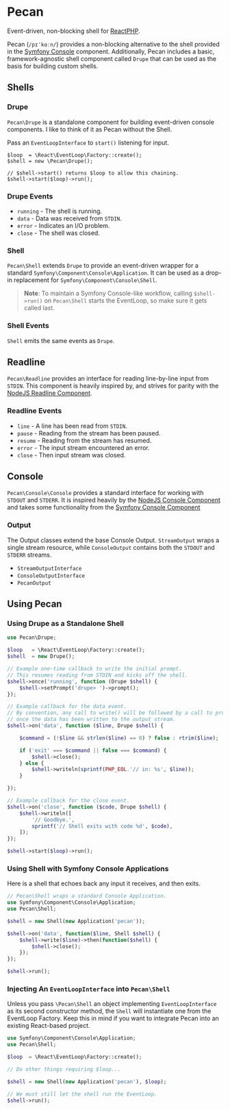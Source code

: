 # Pecan

Event-driven, non-blocking shell for [ReactPHP](http://reactphp.org).

Pecan (`/pɪˈkɑːn/`) provides a non-blocking alternative to the shell provided in the [Symfony Console](https://github.com/symfony/console) component. Additionally, Pecan includes a basic, framework-agnostic shell component called `Drupe` that can be used as the basis for building custom shells.

## Shells

### Drupe

`Pecan\Drupe` is a standalone component for building event-driven console components.  I like to think of it as Pecan without the Shell.

Pass an `EventLoopInterface` to `start()` listening for input.

```
$loop  = \React\EventLoop\Factory::create();
$shell = new \Pecan\Drupe();

// $shell->start() returns $loop to allow this chaining.
$shell->start($loop)->run();
```

### Drupe Events

 - `running` - The shell is running.
 - `data` - Data was received from `STDIN`.
 - `error` - Indicates an I/O problem.
 - `close` - The shell was closed.

### Shell

`Pecan\Shell` extends `Drupe` to provide an event-driven wrapper for a standard `Symfony\Component\Console\Application`.  It can be used as a drop-in replacement for `Symfony\Component\Console\Shell`.

>**Note**: To maintain a Symfony Console-like workflow, calling `$shell->run()` on `Pecan\Shell` starts the EventLoop, so make sure it gets called last.

### Shell Events

`Shell` emits the same events as `Drupe`.

## Readline

`Pecan\Readline` provides an interface for reading line-by-line input from `STDIN`.  This component is heavily inspired by, and strives for parity with the [NodeJS Readline Component](http://nodejs.org/api/readline.html).

### Readline Events

 - `line` - A line has been read from `STDIN`.
 - `pause` - Reading from the stream has been paused.
 - `resume` - Reading from the stream has resumed.
 - `error` - The input stream encountered an error.
 - `close` - Then input stream was closed.

## Console

`Pecan\Console\Console` provides a standard interface for working with `STDOUT` and `STDERR`.  It is inspired heavily by the [NodeJS Console Component](http://nodejs.org/api/console.html) and takes some functionality from the [Symfony Console Component](http://symfony.com)

### Output

The Output classes extend the base Console Output. `StreamOutput` wraps a single stream resource, while `ConsoleOutput` contains both the `STDOUT` and `STDERR` streams.

- `StreamOutputInterface`
- `ConsoleOutputInterface`
- `PecanOutput`

## Using Pecan

### Using Drupe as a Standalone Shell

```php
use Pecan\Drupe;

$loop   = \React\EventLoop\Factory::create();
$shell  = new Drupe();

// Example one-time callback to write the initial prompt.
// This resumes reading from STDIN and kicks off the shell.
$shell->once('running', function (Drupe $shell) {
    $shell->setPrompt('drupe> ')->prompt();
});

// Example callback for the data event.
// By convention, any call to write() will be followed by a call to prompt() 
// once the data has been written to the output stream.
$shell->on('data', function ($line, Drupe $shell) {

    $command = (!$line && strlen($line) == 0) ? false : rtrim($line);

    if ('exit' === $command || false === $command) {
        $shell->close();
    } else {
        $shell->writeln(sprintf(PHP_EOL.'// in: %s', $line));
    }

});

// Example callback for the close event.
$shell->on('close', function ($code, Drupe $shell) {
    $shell->writeln([
        '// Goodbye.',
        sprintf('// Shell exits with code %d', $code),
    ]);
});

$shell->start($loop)->run();
```

### Using Shell with Symfony Console Applications

Here is a shell that echoes back any input it receives, and then exits.

```php
// Pecan\Shell wraps a standard Console Application.
use Symfony\Component\Console\Application;
use Pecan\Shell;

$shell = new Shell(new Application('pecan'));

$shell->on('data', function($line, Shell $shell) {
    $shell->write($line)->then(function($shell) {
        $shell->close();
    });
});

$shell->run();
```

### Injecting An `EventLoopInterface` into `Pecan\Shell`

Unless you pass `\Pecan\Shell` an object implementing `EventLoopInterface` as its second constructor method, the `Shell` will instantiate one from the EventLoop Factory.  Keep this in mind if you want to integrate Pecan into an existing React-based project.

```php
use Symfony\Component\Console\Application;
use Pecan\Shell;

$loop  = \React\EventLoop\Factory::create();

// Do other things requiring $loop...

$shell = new Shell(new Application('pecan'), $loop);

// We must still let the shell run the EventLoop.
$shell->run();
```
